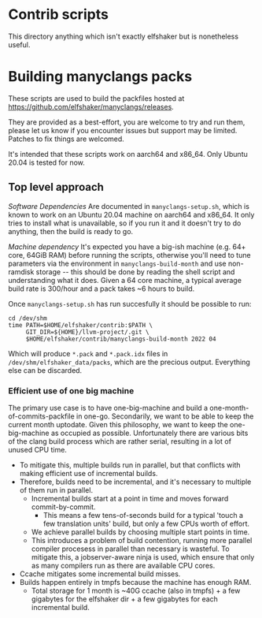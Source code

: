 # Contrib scripts

This directory anything which isn't exactly elfshaker but is nonetheless useful.

# Building manyclangs packs

These scripts are used to build the packfiles hosted at
https://github.com/elfshaker/manyclangs/releases.

They are provided as a best-effort, you are welcome to try and run them, please
let us know if you encounter issues but support may be limited. Patches to fix
things are welcomed.

It's intended that these scripts work on aarch64 and x86_64. Only Ubuntu 20.04
is tested for now.

## Top level approach

*Software Dependencies* Are documented in `manyclangs-setup.sh`, which is known
to work on an Ubuntu 20.04 machine on aarch64 and x86_64. It only tries to
install what is unavailable, so if you run it and it doesn't try to do anything,
then the build is ready to go.

*Machine dependency* It's expected you have a big-ish machine (e.g. 64+ core,
64GiB RAM) before running the scripts, otherwise you'll need to tune parameters
via the environment in `manyclangs-build-month` and use non-ramdisk storage --
this should be done by reading the shell script and understanding what it does.
Given a 64 core machine, a typical average build rate is 300/hour and a pack
takes ~6 hours to build.

Once `manyclangs-setup.sh` has run succesfully it should be possible to run:

```
cd /dev/shm
time PATH=$HOME/elfshaker/contrib:$PATH \
     GIT_DIR=${HOME}/llvm-project/.git \
     $HOME/elfshaker/contrib/manyclangs-build-month 2022 04
```

Which will produce `*.pack` and `*.pack.idx` files in
`/dev/shm/elfshaker_data/packs`, which are the precious output. Everything else
can be discarded.

### Efficient use of one big machine

The primary use case is to have one-big-machine and build a
one-month-of-commits-packfile in one-go. Secondarily, we want to be able to keep
the current month uptodate. Given this philosophy, we want to keep the
one-big-machine as occupied as possible. Unfortunately there are various bits of
the clang build process which are rather serial, resulting in a lot of unused
CPU time.

* To mitigate this, multiple builds run in parallel, but that conflicts with
  making efficient use of incremental builds.
* Therefore, builds need to be incremental, and it's necessary to multiple of
  them run in parallel.
  * Incremental builds start at a point in time and moves forward
    commit-by-commit.
    * This means a few tens-of-seconds build for a typical 'touch a few
      translation units' build, but only a few CPUs worth of effort.
  * We achieve parallel builds by choosing multiple start points in time.
  * This introduces a problem of build contention, running more parallel
    compiler procesess in parallel than necessary is wasteful. To mitigate
    this, a jobserver-aware ninja is used, which ensure that only as many
    compilers run as there are available CPU cores.
* Ccache mitigates some incremental build misses.
* Builds happen entirely in tmpfs because the machine has enough RAM.
  * Total storage for 1 month is ~40G ccache (also in tmpfs) + a few gigabytes
    for the elfshaker dir + a few gigabytes for each incremental build.

